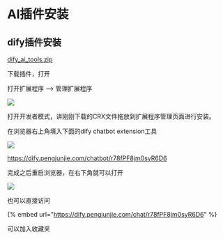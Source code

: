 # AI插件安装

## dify插件安装

[dify\_ai\_tools.zip](https://ossp.pengjunjie.com/dify\_ai\_tools.zip)

下载插件，打开

打开扩展程序 --> 管理扩展程序

![](http://ossp.pengjunjie.com/mweb/17095186320943.jpg)

打开开发者模式，讲刚刚下载的CRX文件拖放到扩展程序管理页面进行安装。

在浏览器右上角填入下面的dify chatbot extension工具

![](http://ossp.pengjunjie.com/mweb/17095186320958.jpg)

https://dify.pengjunjie.com/chatbot/r78fPF8jm0syR6D6

完成之后重启浏览器，在右下角就可以打开

![](http://ossp.pengjunjie.com/mweb/17095186320968.jpg)

也可以直接访问 &#x20;

{% embed url="https://dify.pengjunjie.com/chat/r78fPF8jm0syR6D6" %}

可以加入收藏夹

